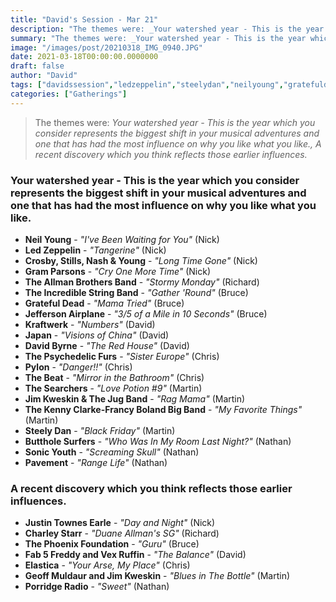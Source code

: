 ```yaml
---
title: "David's Session - Mar 21"
description: "The themes were: _Your watershed year - This is the year which you consider represents the biggest shift in your musical adventures and one that has had the most influence on why you like what you like., A recent discovery which you think reflects those earlier influences._"
summary: "The themes were: _Your watershed year - This is the year which you consider represents the biggest shift in your musical adventures and one that has had the most influence on why you like what you like., A recent discovery which you think reflects those earlier influences._"
image: "/images/post/20210318_IMG_0940.JPG"
date: 2021-03-18T00:00:00.0000000
draft: false
author: "David"
tags: ["davidssession","ledzeppelin","steelydan","neilyoung","gratefuldead","sonicyouth","japan","kraftwerk","theallmanbrothersband","crosby","jeffersonairplane","thephoenixfoundation","pylon","stills","davidbyrne","nashandyoung","thebeat","pavement","theincrediblestringband","thesearchers","porridgeradio","elastica","gramparsons","charleystarr","buttholesurfers","justintownesearle","thepsychedelicfurs","fab5freddyandvexruffin","jimkweskinandthejugband","geoffmuldaurandjimkweskin","thekennyclarke-francybolandbigband"]
categories: ["Gatherings"]
---
```

> The themes were: _Your watershed year - This is the year which you consider represents the biggest shift in your musical adventures and one that has had the most influence on why you like what you like., A recent discovery which you think reflects those earlier influences._
### Your watershed year - This is the year which you consider represents the biggest shift in your musical adventures and one that has had the most influence on why you like what you like.
- **Neil Young** - _"I've Been Waiting for You"_ (Nick)
- **Led Zeppelin** - _"Tangerine"_ (Nick)
- **Crosby, Stills, Nash & Young** - _"Long Time Gone"_ (Nick)
- **Gram Parsons** - _"Cry One More Time"_ (Nick)
- **The Allman Brothers Band** - _"Stormy Monday"_ (Richard)
- **The Incredible String Band** - _"Gather 'Round"_ (Bruce)
- **Grateful Dead** - _"Mama Tried"_ (Bruce)
- **Jefferson Airplane** - _"3/5 of a Mile in 10 Seconds"_ (Bruce)
- **Kraftwerk** - _"Numbers"_ (David)
- **Japan** - _"Visions of China"_ (David)
- **David Byrne** - _"The Red House"_ (David)
- **The Psychedelic Furs** - _"Sister Europe"_ (Chris)
- **Pylon** - _"Danger!!"_ (Chris)
- **The Beat** - _"Mirror in the Bathroom"_ (Chris)
- **The Searchers** - _"Love Potion #9"_ (Martin)
- **Jim Kweskin & The Jug Band** - _"Rag Mama"_ (Martin)
- **The Kenny Clarke-Francy Boland Big Band** - _"My Favorite Things"_ (Martin)
- **Steely Dan** - _"Black Friday"_ (Martin)
- **Butthole Surfers** - _"Who Was In My Room Last Night?"_ (Nathan)
- **Sonic Youth** - _"Screaming Skull"_ (Nathan)
- **Pavement** - _"Range Life"_ (Nathan)
### A recent discovery which you think reflects those earlier influences.
- **Justin Townes Earle** - _"Day and Night"_ (Nick)
- **Charley Starr** - _"Duane Allman's SG"_ (Richard)
- **The Phoenix Foundation** - _"Guru"_ (Bruce)
- **Fab 5 Freddy and Vex Ruffin** - _"The Balance"_ (David)
- **Elastica** - _"Your Arse, My Place"_ (Chris)
- **Geoff Muldaur and Jim Kweskin** - _"Blues in The Bottle"_ (Martin)
- **Porridge Radio** - _"Sweet"_ (Nathan)
